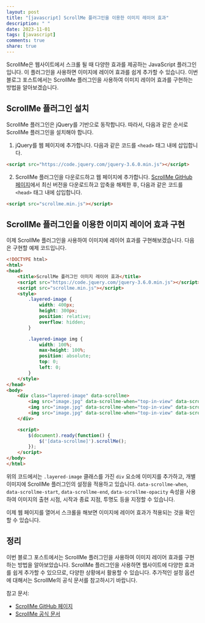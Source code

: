 ```yaml
---
layout: post
title: "[javascript] ScrollMe 플러그인을 이용한 이미지 레이어 효과"
description: " "
date: 2023-11-01
tags: [javascript]
comments: true
share: true
---
```


ScrollMe은 웹사이트에서 스크롤 될 때 다양한 효과를 제공하는 JavaScript 플러그인입니다. 이 플러그인을 사용하면 이미지에 레이어 효과를 쉽게 추가할 수 있습니다. 이번 블로그 포스트에서는 ScrollMe 플러그인을 사용하여 이미지 레이어 효과를 구현하는 방법을 알아보겠습니다.

## ScrollMe 플러그인 설치

ScrollMe 플러그인은 jQuery를 기반으로 동작합니다. 따라서, 다음과 같은 순서로 ScrollMe 플러그인을 설치해야 합니다.

1. jQuery를 웹 페이지에 추가합니다. 다음과 같은 코드를 `<head>` 태그 내에 삽입합니다.

```html
<script src="https://code.jquery.com/jquery-3.6.0.min.js"></script>
```

2. ScrollMe 플러그인을 다운로드하고 웹 페이지에 추가합니다. [ScrollMe GitHub 페이지](https://github.com/nckprsn/scrollme)에서 최신 버전을 다운로드하고 압축을 해제한 후, 다음과 같은 코드를 `<head>` 태그 내에 삽입합니다.

```html
<script src="scrollme.min.js"></script>
```

## ScrollMe 플러그인을 이용한 이미지 레이어 효과 구현

이제 ScrollMe 플러그인을 사용하여 이미지에 레이어 효과를 구현해보겠습니다. 다음은 구현할 예제 코드입니다.

```html
<!DOCTYPE html>
<html>
<head>
    <title>ScrollMe 플러그인 이미지 레이어 효과</title>
    <script src="https://code.jquery.com/jquery-3.6.0.min.js"></script>
    <script src="scrollme.min.js"></script>
    <style>
        .layered-image {
            width: 400px;
            height: 300px;
            position: relative;
            overflow: hidden;
        }

        .layered-image img {
            width: 100%;
            max-height: 100%;
            position: absolute;
            top: 0;
            left: 0;
        }
    </style>
</head>
<body>
    <div class="layered-image" data-scrollme>
        <img src="image.jpg" data-scrollme-when="top-in-view" data-scrollme-start="0" data-scrollme-end="500" data-scrollme-opacity="0">
        <img src="image.jpg" data-scrollme-when="top-in-view" data-scrollme-start="500" data-scrollme-end="1000" data-scrollme-opacity="1">
        <img src="image.jpg" data-scrollme-when="top-in-view" data-scrollme-start="1000" data-scrollme-end="1500" data-scrollme-opacity="0">
    </div>

    <script>
        $(document).ready(function() {
            $('[data-scrollme]').scrollMe();
        });
    </script>
</body>
</html>
```

위의 코드에서는 `.layered-image` 클래스를 가진 `div` 요소에 이미지를 추가하고, 개별 이미지에 ScrollMe 플러그인의 설정을 적용하고 있습니다. `data-scrollme-when`, `data-scrollme-start`, `data-scrollme-end`, `data-scrollme-opacity` 속성을 사용하여 이미지의 출현 시점, 시작과 종료 지점, 투명도 등을 지정할 수 있습니다.

이제 웹 페이지를 열어서 스크롤을 해보면 이미지에 레이어 효과가 적용되는 것을 확인할 수 있습니다.

## 정리

이번 블로그 포스트에서는 ScrollMe 플러그인을 사용하여 이미지 레이어 효과를 구현하는 방법을 알아보았습니다. ScrollMe 플러그인을 사용하면 웹사이트에 다양한 효과를 쉽게 추가할 수 있으므로, 다양한 상황에서 활용할 수 있습니다. 추가적인 설정 옵션에 대해서는 ScrollMe의 공식 문서를 참고하시기 바랍니다.

참고 문서:

- [ScrollMe GitHub 페이지](https://github.com/nckprsn/scrollme)
- [ScrollMe 공식 문서](https://scrollme.nckprsn.com/)